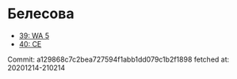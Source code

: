 # Белесова
- [39: WA 5](39.md)
- [40: CE](40.md)

Commit: a129868c7c2bea727594f1abb1dd079c1b2f1898
 fetched at: 20201214-210214
